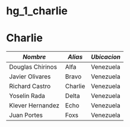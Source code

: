 # hg_1_charlie
#   Charlie 
| *Nombre*  | *Alias* | *Ubicacion* |
| ------------- | ------------- | ------------- |
| Douglas Chirinos  | Alfa  | Venezuela |
| Javier Olivares | Bravo  | Venezuela |
| Richard Castro | Charlie  | Venezuela |
| Yoselin Rada | Delta | Venezuela |
| Klever Hernandez | Echo | Venezuela |
| Juan Portes | Foxs | Venezuela |